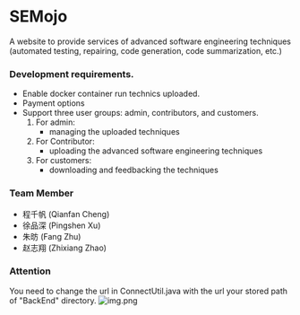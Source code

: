 # SEMojo
A website to provide services of advanced software engineering techniques (automated testing, repairing, code generation, code summarization, etc.)

### Development requirements.
+ Enable docker container run technics uploaded.
+ Payment options
+ Support three user groups: admin, contributors,
and customers.
  1. For admin:
       - managing the uploaded techniques
  2. For Contributor:
       - uploading the advanced software engineering techniques
  3. For customers:
       - downloading and feedbacking the techniques 


### Team Member

 + 程千帆 (Qianfan Cheng)
 + 徐品深 (Pingshen Xu)
 + 朱昉 (Fang Zhu)
 + 赵志翔 (Zhixiang Zhao)
  
### Attention
You need to change the url in ConnectUtil.java with the url your stored path of "BackEnd" directory.
![img.png](img.png)